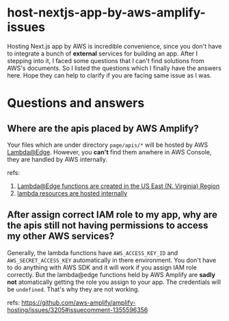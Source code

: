 # host-nextjs-app-by-aws-amplify-issues

Hosting Next.js app by AWS is incredible convenience, since you don't have to integrate a bunch of **external** services for building an app. After I stepping into it, I faced some questions that I can't find solutions from AWS's documents. So I listed the questions which I finally have the answers here. Hope they can help to clarify if you are facing same issue as I was.

# Questions and answers

## Where are the apis placed by AWS Amplify?
Your files which are under directory `page/apis/*`  will be hosted by AWS [Lambda@Edge](https://aws.amazon.com/lambda/edge/). However, you **can't** find them anwhere in AWS Console, they are handled by AWS internally.

refs:
1. [Lambda@Edge functions are created in the US East (N. Virginia) Region](https://docs.aws.amazon.com/amplify/latest/userguide/ssr-nextjs11-support.html)
2. [lambda resources are hosted internally](https://github.com/aws-amplify/amplify-hosting/issues/2254#issuecomment-1401816876)

## After assign correct IAM role to my app, why are the apis still not having permissions to access my other AWS services?
Generally, the lambda functions have `AWS_ACCESS_KEY_ID` and `AWS_SECRET_ACCESS_KEY` automatically in there environment. You don't have to do anything with AWS SDK and it will work if you assign IAM role correctly. But the lambda@edge functions held by AWS Amplify are **sadly not** atomatically getting the role you assign to your app. The credentials will be `undefined`. That's why they are not working.

refs: https://github.com/aws-amplify/amplify-hosting/issues/3205#issuecomment-1355596356
